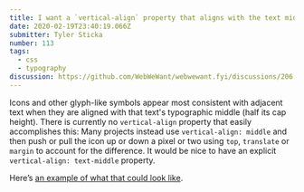 ```yaml
---
title: I want a `vertical-align` property that aligns with the text middle
date: 2020-02-19T23:40:19.066Z
submitter: Tyler Sticka
number: 113
tags:
  - css
  - typography
discussion: https://github.com/WebWeWant/webwewant.fyi/discussions/206
---
```

Icons and other glyph-like symbols appear most consistent with adjacent text when they are aligned with that text's typographic middle (half its cap height). There is currently no `vertical-align` property that easily accomplishes this: Many projects instead use `vertical-align: middle` and then push or pull the icon up or down a pixel or two using `top`, `translate` or `margin` to account for the difference.
 It would be nice to have an explicit `vertical-align: text-middle` property.

Here’s [an example of what that could look like](https://cloudfour.com/thinks/some-imaginary-css/#align-to-typeface-median).
